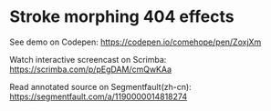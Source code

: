 # Stroke morphing 404 effects

See demo on Codepen: https://codepen.io/comehope/pen/ZoxjXm

Watch interactive screencast on Scrimba: https://scrimba.com/p/pEgDAM/cmQwKAa

Read annotated source on Segmentfault(zh-cn): https://segmentfault.com/a/1190000014818274
